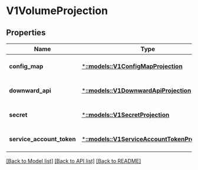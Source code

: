 # V1VolumeProjection

## Properties
Name | Type | Description | Notes
------------ | ------------- | ------------- | -------------
**config_map** | [***::models::V1ConfigMapProjection**](v1.ConfigMapProjection.md) | information about the configMap data to project | [optional] [default to null]
**downward_api** | [***::models::V1DownwardApiProjection**](v1.DownwardAPIProjection.md) | information about the downwardAPI data to project | [optional] [default to null]
**secret** | [***::models::V1SecretProjection**](v1.SecretProjection.md) | information about the secret data to project | [optional] [default to null]
**service_account_token** | [***::models::V1ServiceAccountTokenProjection**](v1.ServiceAccountTokenProjection.md) | information about the serviceAccountToken data to project | [optional] [default to null]

[[Back to Model list]](../README.md#documentation-for-models) [[Back to API list]](../README.md#documentation-for-api-endpoints) [[Back to README]](../README.md)


